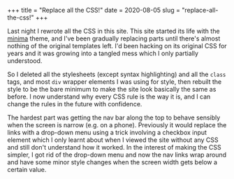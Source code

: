 +++
title = "Replace all the CSS!"
date = 2020-08-05
slug = "replace-all-the-css!"
+++

Last night I rewrote all the CSS in this site.
This site started its life with the [minima](https://github.com/jekyll/minima)
theme, and I've been gradually replacing parts until there's almost nothing
of the original templates left. I'd been hacking on its original CSS for
years and it was growing into a tangled mess which I only partially understood.

So I deleted all the stylesheets (except syntax highlighting) and all the `class`
tags, and most `div` wrapper elements I was using for style, then rebuilt the
style to be the bare minimum to make the site look basically the same as before.
I now understand why every CSS rule is the way it is, and I can change the rules
in the future with confidence.

The hardest part was getting the nav bar along the top to behave sensibly when
the screen is narrow (e.g. on a phone). Previously it would replace the links
with a drop-down menu using a trick
involving a checkbox input element which I only learnt about when I viewed
the site without any CSS and still don't understand how it worked.
In the interest of making the CSS simpler, I got rid of the drop-down menu
and now the nav links wrap around and have some minor style changes
when the screen width gets below a certain value.
